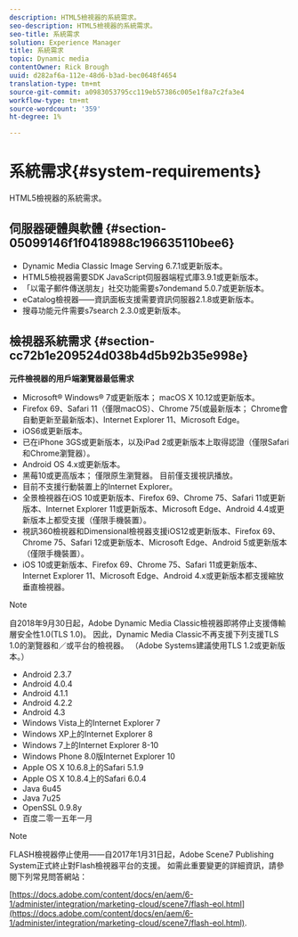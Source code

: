 ```yaml
---
description: HTML5檢視器的系統需求。
seo-description: HTML5檢視器的系統需求。
seo-title: 系統需求
solution: Experience Manager
title: 系統需求
topic: Dynamic media
contentOwner: Rick Brough
uuid: d282af6a-112e-48d6-b3ad-bec0648f4654
translation-type: tm+mt
source-git-commit: a0983053795cc119eb57386c005e1f8a7c2fa3e4
workflow-type: tm+mt
source-wordcount: '359'
ht-degree: 1%

---
```



# 系統需求{#system-requirements}

HTML5檢視器的系統需求。

<!-- Updated June 1, 2020 from https://wiki.corp.adobe.com/pages/viewpage.action?spaceKey=scene7qa&title=s7Viewers%2C+S7SDK%2C+S7OnDemand+Release+Notes - Contact is Sasha -->

## 伺服器硬體與軟體 {#section-05099146f1f0418988c196635110bee6}

* Dynamic Media Classic Image Serving 6.7.1或更新版本。
* HTML5檢視器需要SDK JavaScript伺服器端程式庫3.9.1或更新版本。
* 「以電子郵件傳送朋友」社交功能需要s7ondemand 5.0.7或更新版本。
* eCatalog檢視器——資訊面板支援需要資訊伺服器2.1.8或更新版本。
* 搜尋功能元件需要s7search 2.3.0或更新版本。

## 檢視器系統需求 {#section-cc72b1e209524d038b4d5b92b35e998e}

**元件檢視器的用戶端瀏覽器最低需求**

* Microsoft® Windows® 7或更新版本； macOS X 10.12或更新版本。
* Firefox 69、Safari 11（僅限macOS）、Chrome 75(或最新版本； Chrome會自動更新至最新版本)、Internet Explorer 11、Microsoft Edge。
* iOS6或更新版本。
* 已在iPhone 3GS或更新版本，以及iPad 2或更新版本上取得認證（僅限Safari和Chrome瀏覽器）。
* Android OS 4.x或更新版本。
* 黑莓10或更高版本； 僅限原生瀏覽器。 目前僅支援視訊播放。
* 目前不支援行動裝置上的Internet Explorer。
* 全景檢視器在iOS 10或更新版本、Firefox 69、Chrome 75、Safari 11或更新版本、Internet Explorer 11或更新版本、Microsoft Edge、Android 4.4或更新版本上都受支援（僅限手機裝置）。
* 視訊360檢視器和Dimensional檢視器支援iOS12或更新版本、Firefox 69、Chrome 75、Safari 12或更新版本、Microsoft Edge、Android 5或更新版本（僅限手機裝置）。
* iOS 10或更新版本、Firefox 69、Chrome 75、Safari 11或更新版本、Internet Explorer 11、Microsoft Edge、Android 4.x或更新版本都支援縮放垂直檢視器。

<!--<a id="section_1486A48CD38F42E3956E022A48207727"></a>-->

>[!NOTE]
>
>自2018年9月30日起，Adobe Dynamic Media Classic檢視器即將停止支援傳輸層安全性1.0(TLS 1.0)。 因此，Dynamic Media Classic不再支援下列支援TLS 1.0的瀏覽器和／或平台的檢視器。 （Adobe Systems建議使用TLS 1.2或更新版本。）

* Android 2.3.7
* Android 4.0.4
* Android 4.1.1
* Android 4.2.2
* Android 4.3
* Windows Vista上的Internet Explorer 7
* Windows XP上的Internet Explorer 8
* Windows 7上的Internet Explorer 8-10
* Windows Phone 8.0版Internet Explorer 10
* Apple OS X 10.6.8上的Safari 5.1.9
* Apple OS X 10.8.4上的Safari 6.0.4
* Java 6u45
* Java 7u25
* OpenSSL 0.9.8y
* 百度二零一五年一月

<!--<a id="section_CF857D27B09D4B09999D79DA2628DDEE"></a>-->

>[!NOTE]
>
>FLASH檢視器停止使用——自2017年1月31日起，Adobe Scene7 Publishing System正式終止對Flash檢視器平台的支援。 如需此重要變更的詳細資訊，請參閱下列常見問答網站：

[https://docs.adobe.com/content/docs/en/aem/6-1/administer/integration/marketing-cloud/scene7/flash-eol.html](https://docs.adobe.com/content/docs/en/aem/6-1/administer/integration/marketing-cloud/scene7/flash-eol.html).
